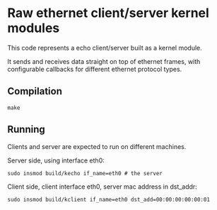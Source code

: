 # Raw ethernet client/server kernel modules

This code represents a echo client/server built as a kernel module.

It sends and receives data straight on top of ethernet frames, with configurable callbacks for different ethernet protocol types.

## Compilation

    make

## Running

Clients and server are expected to run on different machines.

Server side, using interface eth0:

    sudo insmod build/kecho if_name=eth0 # the server

Client side, client interface eth0, server mac address in dst_addr:

    sudo insmod build/kclient if_name=eth0 dst_add=00:00:00:00:00:01

